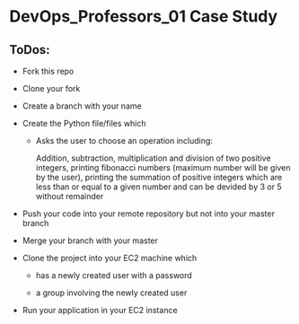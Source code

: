 # DevOps_Professors_01 Case Study

## ToDos:

* Fork this repo

* Clone your fork

* Create a branch with your name

* Create the Python file/files which

    * Asks the user to choose an operation including: </span>
    
        Addition, subtraction, multiplication and division of two positive integers, printing fibonacci numbers (maximum number will be given by the user), printing the summation of positive integers which are less than or equal to a given number and can be devided by 3 or 5 without remainder</span>
  
* Push your code into your remote repository but not into your master branch
  
* Merge your branch with your master

* Clone the project into your EC2 machine which

    * has a newly created user with a password
    
    * a group involving the newly created user</span> 
  
* Run your application in your EC2 instance
